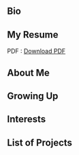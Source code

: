 ## Bio

## My Resume
<p> 
  PDF : <a href="https://github.com/kbmajeed/KbmajeedCV19/blob/master/Kbmajeed_CV_2019.pdf">Download PDF</a> 
</p>

## About Me

## Growing Up

## Interests

## List of Projects
